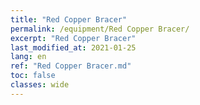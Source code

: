 ```yaml
---
title: "Red Copper Bracer"
permalink: /equipment/Red Copper Bracer/
excerpt: "Red Copper Bracer"
last_modified_at: 2021-01-25
lang: en
ref: "Red Copper Bracer.md"
toc: false
classes: wide
---
```


